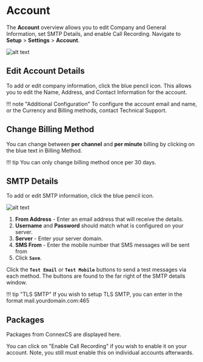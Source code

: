 # Account

The **Account** overview allows you to edit Company and General Information, set SMTP Details, and enable Call Recording. Navigate to **Setup** > **Settings** > **Account**.

![alt text][accountprofile]


 
## Edit Account Details
To add or edit company information, click the blue pencil icon. This allows you to edit the Name, Address, and Contact Information for the account. 

!!! note "Additional Configuration"
    To configure the account email and name, or the Currency and Billing methods, contact Technical Support. 

## Change Billing Method

You can change between **per channel** and **per minute** billing by clicking on the blue text in Billing Method.

!!! tip
	You can only change billing method once per 30 days.


## SMTP Details
To add or edit SMTP information, click the blue pencil icon. 

![alt text][smtp]
 
1. **From Address** - Enter an email address that will receive the details.
2. **Username** and **Password** should match what is configured on your server. 
3. **Server** - Enter your server domain.
4. **SMS From** - Enter the mobile number that SMS messages will be sent from
5. Click **`Save`**.

Click the **`Test Email`** or **`Test Mobile`** buttons to send a test messages via each method. The buttons are found to the far right of the SMTP details window.

!!! tip "TLS SMTP"
	If you wish to setup TLS SMTP, you can enter in the format mail.yourdomain.com:465

## Packages

Packages from ConnexCS are displayed here.

You can click on "Enable Call Recording" if you wish to enable it on your account. Note, you still must enable this on individual accounts afterwards.


[accountprofile]: /setup/img/accountprofile.png "Account Profile"
[smtp]: /setup/img/68.png "SMTP"

